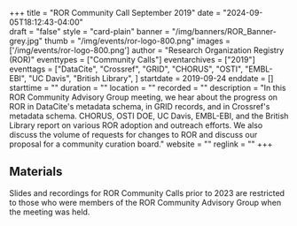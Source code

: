 +++
title = "ROR Community Call September 2019" 
date = "2024-09-05T18:12:43-04:00"  
draft = "false" 
style = "card-plain" 
banner = "/img/banners/ROR_Banner-grey.jpg" 
thumb = "/img/events/ror-logo-800.png" 
images = ['/img/events/ror-logo-800.png']
author = "Research Organization Registry (ROR)" 
eventtypes = ["Community Calls"]
eventarchives = ["2019"]
eventtags = ["DataCite", "Crossref", "GRID", "CHORUS", "OSTI", "EMBL-EBI", "UC Davis", "British Library", ]
startdate = 2019-09-24
enddate = []
starttime = ""
duration = ""
location = ""
recorded = ""
description = "In this ROR Community Advisory Group meeting, we hear about the progress on ROR in DataCite's metadata schema, in GRID records, and in Crossref's metadata schema. CHORUS, OSTI DOE, UC Davis, EMBL-EBI, and the British Library report on various ROR adoption and outreach efforts. We also discuss the volume of requests for changes to ROR and discuss our proposal for a community curation board."
website = ""
reglink = ""
+++


## Materials 

Slides and recordings for ROR Community Calls prior to 2023 are restricted to those who were members of the ROR Community Advisory Group when the meeting was held. 